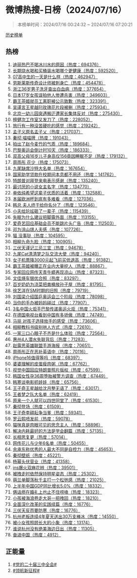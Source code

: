 <h1>
微博热搜-日榜（2024/07/16）
</h1>
<blockquote>
<p>
本榜单时间：2024/07/16 00:24:32 ~ 2024/07/16 07:20:21
</p>
</blockquote>
<p>
<a href="https://github.com/daifee/weibo-hot-search/tree/main/archives/daily">历史榜单</a>
</p>
<h2>
热榜
</h2>
<ol>

<li>
<a href="https://s.weibo.com/weibo?q=%23%E8%BF%AA%E4%B8%BD%E7%83%AD%E5%B7%B4%E4%B8%8D%E5%96%9D%E5%86%B0%E5%B7%9D%E6%B0%B4%E7%9A%84%E5%8E%9F%E5%9B%A0%23" target="weibo">
迪丽热巴不喝冰川水的原因（热度：694376）
</a>
</li>

<li>
<a href="https://s.weibo.com/weibo?q=%23%E9%95%BF%E6%9C%9F%E7%83%A7%E6%B0%B4%E5%96%9D%E5%92%8C%E4%B9%B0%E6%A1%B6%E8%A3%85%E6%B0%B4%E5%96%9D%E5%93%AA%E4%B8%AA%E6%9B%B4%E5%81%A5%E5%BA%B7%23" target="weibo">
长期烧水喝和买桶装水喝哪个更健康（热度：592520）
</a>
</li>

<li>
<a href="https://s.weibo.com/weibo?q=%2307%E9%AB%98%E4%B8%AD%E7%94%9F%E7%9A%84%E4%B8%80%E5%A4%A9%E6%98%AF%E4%BB%80%E4%B9%88%E6%A0%B7%23" target="weibo">
07高中生的一天是什么样（热度：462947）
</a>
</li>

<li>
<a href="https://s.weibo.com/weibo?q=%23%E5%8A%B3%E6%96%AF%E8%8E%B1%E6%96%AF%E4%BC%A0%E5%A5%87%E8%AE%BE%E8%AE%A1%E5%B8%88%E8%A2%AB%E5%88%BA%E8%BA%AB%E4%BA%A1%23" target="weibo">
劳斯莱斯传奇设计师被刺身亡（热度：454478）
</a>
</li>

<li>
<a href="https://s.weibo.com/weibo?q=%23%E6%B5%99%E6%B1%9F36%E5%B2%81%E7%94%B7%E5%AD%90%E6%B4%97%E7%89%99%E6%9F%A5%E5%87%BA%E7%99%BD%E8%A1%80%E7%97%85%23" target="weibo">
浙江36岁男子洗牙查出白血病（热度：377654）
</a>
</li>

<li>
<a href="https://s.weibo.com/weibo?q=%23%E6%97%A5%E6%9C%AC17%E5%B2%81%E5%A5%B3%E5%AD%A9%E8%AF%AF%E6%8B%8D%E4%BB%96%E4%BA%BA%E6%83%A8%E9%81%AD%E6%9D%80%E5%AE%B3%23" target="weibo">
日本17岁女孩误拍他人惨遭杀害（热度：349603）
</a>
</li>

<li>
<a href="https://s.weibo.com/weibo?q=%23%E9%9C%B8%E7%8E%8B%E8%8C%B6%E5%A7%AC%E5%B0%B1%E5%91%98%E5%B7%A5%E7%A6%BB%E8%81%8C%E8%A2%AB%E5%85%AC%E7%A4%BA%E8%87%B4%E6%AD%89%23" target="weibo">
霸王茶姬就员工离职被公示致歉（热度：323391）
</a>
</li>

<li>
<a href="https://s.weibo.com/weibo?q=%23%E5%90%B4%E8%B0%A8%E8%A8%80%E7%8E%8B%E6%98%9F%E8%B6%8A%E5%8F%BC%E7%8E%AB%E7%91%B0%E8%8A%B1%E7%89%87%E6%AE%B5%E8%A2%AB%E5%88%A0%23" target="weibo">
吴谨言王星越叼玫瑰花片段被删（热度：275934）
</a>
</li>

<li>
<a href="https://s.weibo.com/weibo?q=%23%E5%8C%97%E4%BA%AC%E4%B8%80%E5%B9%BC%E5%84%BF%E5%9B%AD%E7%AA%81%E9%81%87%E6%90%AC%E8%BF%81%E9%81%AD%E5%AE%B6%E9%95%BF%E9%9B%86%E4%BD%93%E5%8F%8D%E5%AF%B9%23" target="weibo">
北京一幼儿园突遇搬迁遭家长集体反对（热度：275430）
</a>
</li>

<li>
<a href="https://s.weibo.com/weibo?q=%23%E6%AA%80%E5%81%A5%E6%AC%A1%E5%B7%A5%E4%BD%9C%E5%AE%A4%E5%8F%88%E5%8F%91%E5%88%80%E4%BA%86%23" target="weibo">
檀健次工作室又发刀了（热度：228052）
</a>
</li>

<li>
<a href="https://s.weibo.com/weibo?q=%23%E6%97%85%E8%A1%8C%E6%9C%89%E4%B8%80%E7%A7%8D%E6%B2%A1%E8%8B%A6%E7%A1%AC%E5%90%83%E7%9A%84%E6%84%9F%E8%A7%89%23" target="weibo">
旅行有一种没苦硬吃的感觉（热度：219242）
</a>
</li>

<li>
<a href="https://s.weibo.com/weibo?q=%23%E5%AD%9F%E5%AD%90%E4%B9%89%E5%8E%9F%E5%90%8D%E5%AD%9F%E5%AD%90%E4%B9%82%23" target="weibo">
孟子义原名孟子乂（热度：217037）
</a>
</li>

<li>
<a href="https://s.weibo.com/weibo?q=%23%E7%A7%A6%E5%BD%BB%20%E5%96%B5%E5%96%B5%E7%89%8C%23" target="weibo">
秦彻 喵喵牌（热度：191043）
</a>
</li>

<li>
<a href="https://s.weibo.com/weibo?q=%23%E6%8B%8D%E5%87%BA%E4%BA%86%E8%B5%B5%E4%BB%8A%E9%BA%A6%E7%AB%B9%E7%9A%84%E6%B0%94%E8%B4%A8%23" target="weibo">
拍出了赵今麦竹的气质（热度：189684）
</a>
</li>

<li>
<a href="https://s.weibo.com/weibo?q=%23%E5%B7%B4%E9%BB%8E%E5%A5%A5%E8%BF%90%E4%BC%9A%E5%80%92%E8%AE%A1%E6%97%B610%E5%A4%A9%23" target="weibo">
巴黎奥运会倒计时10天（热度：186333）
</a>
</li>

<li>
<a href="https://s.weibo.com/weibo?q=%23%E5%8F%8C%E9%AB%98%E7%88%B6%E6%AF%8D16%E5%B2%81%E5%84%BF%E5%AD%90%E8%BA%AB%E9%AB%98%E4%BB%85156%E7%AB%9F%E5%9B%A0%E7%9D%A1%E7%9C%A0%E4%B8%8D%E8%B6%B3%23" target="weibo">
双高父母16岁儿子身高仅156竟因睡眠不足（热度：179132）
</a>
</li>

<li>
<a href="https://s.weibo.com/weibo?q=%23%E5%91%A8%E9%9B%A8%E5%BD%A4%20%E8%8A%B1%E5%B0%91%23" target="weibo">
周雨彤 花少（热度：175073）
</a>
</li>

<li>
<a href="https://s.weibo.com/weibo?q=%23%E4%B9%9D%E5%B0%BE%E7%BC%BA%E5%B8%AD%E6%B2%99%E7%89%B9%E5%A4%A7%E5%90%8D%E5%8D%95%23" target="weibo">
九尾缺席沙特大名单（热度：167654）
</a>
</li>

<li>
<a href="https://s.weibo.com/weibo?q=%23%E5%9B%BD%E5%AE%B6%E5%8A%A9%E5%AD%A6%E8%B4%B7%E6%AC%BE%E5%9C%A8%E6%A0%A1%E6%9C%9F%E9%97%B4%E6%9C%AC%E6%81%AF%E9%83%BD%E4%B8%8D%E7%94%A8%E8%BF%98%23" target="weibo">
国家助学贷款在校期间本息都不用还（热度：141762）
</a>
</li>

<li>
<a href="https://s.weibo.com/weibo?q=%23%E7%89%B9%E6%9C%97%E6%99%AE%E5%AF%B9%E6%8B%9C%E7%99%BB%E6%9D%A5%E7%94%B5%E8%A1%A8%E7%A4%BA%E6%84%9F%E8%B0%A2%23" target="weibo">
特朗普对拜登来电表示感谢（热度：135240）
</a>
</li>

<li>
<a href="https://s.weibo.com/weibo?q=%23%E6%9C%80%E8%AE%A8%E5%8E%8C%E7%9A%84%E5%B0%8F%E8%AF%B4%E5%A5%B3%E4%B8%BB%E5%90%8D%E5%AD%97%23" target="weibo">
最讨厌的小说女主名字（热度：134770）
</a>
</li>

<li>
<a href="https://s.weibo.com/weibo?q=%23%E5%8D%95%E4%BE%9D%E7%BA%AF%E5%B8%8C%E6%9C%9B%E8%BF%99%E8%BE%88%E5%AD%90%E4%BC%98%E8%B4%A8%E7%9A%84%E6%B4%BB%E7%9D%80%23" target="weibo">
单依纯希望这辈子优质的活着（热度：132588）
</a>
</li>

<li>
<a href="https://s.weibo.com/weibo?q=%23%E6%9C%AC%E5%B1%8A%E6%AC%A7%E6%B4%B2%E6%9D%AF%E5%88%B0%E5%BA%95%E6%9C%89%E5%A4%9A%E9%9A%BE%E7%9C%8B%23" target="weibo">
本届欧洲杯到底有多难看（热度：127036）
</a>
</li>

<li>
<a href="https://s.weibo.com/weibo?q=%23%E9%9F%A9%E6%80%BB%20%E5%A4%AB%E4%BA%BA%E7%BB%88%E4%BA%8E%E7%BB%99%E4%BD%A0%E5%90%8D%E5%88%86%E4%BA%86%23" target="weibo">
韩总 夫人终于给你名分了（热度：123546）
</a>
</li>

<li>
<a href="https://s.weibo.com/weibo?q=%23%E5%B0%8F%E5%A4%AD%E7%BB%99%E7%8E%B1%E7%8E%B9%E7%A0%B8%E4%BA%86%E4%B8%80%E8%BE%88%E5%AD%90%23" target="weibo">
小夭给玱玹砸了一辈子（热度：115439）
</a>
</li>

<li>
<a href="https://s.weibo.com/weibo?q=%23%E5%A4%B1%E7%9C%A0%E4%B8%BA%E4%BB%80%E4%B9%88%E5%BB%BA%E8%AE%AE%E6%8A%8A%E8%84%9A%E9%9C%B2%E5%A4%96%E9%9D%A2%23" target="weibo">
失眠为什么建议把脚露外面（热度：113155）
</a>
</li>

<li>
<a href="https://s.weibo.com/weibo?q=%23%E7%88%B1%E5%A5%87%E8%89%BA%E5%9B%9E%E5%BA%94%E5%9F%BA%E7%A1%80%E4%BC%9A%E5%91%98%E4%B8%8D%E8%83%BD%E8%B7%B3%E7%89%87%E5%A4%B4%E5%B9%BF%E5%91%8A%23" target="weibo">
爱奇艺回应基础会员不能跳片头广告（热度：112503）
</a>
</li>

<li>
<a href="https://s.weibo.com/weibo?q=%23%E9%82%93%E4%B8%BA%E6%B6%82%E5%B1%B1%E7%92%9F%E4%BA%BA%E5%A4%AB%E6%84%9F%23" target="weibo">
邓为涂山璟人夫感（热度：107726）
</a>
</li>

<li>
<a href="https://s.weibo.com/weibo?q=%23%E7%8C%AB%20%E6%B2%A1%E4%BA%8B%E5%93%92%23" target="weibo">
猫 没事哒（热度：104595）
</a>
</li>

<li>
<a href="https://s.weibo.com/weibo?q=%23%E7%9B%B8%E6%9F%B3%E4%B9%9D%E5%91%BD%E4%B9%9D%E8%84%B8%23" target="weibo">
相柳九命九脸（热度：100905）
</a>
</li>

<li>
<a href="https://s.weibo.com/weibo?q=%23%E4%B8%89%E4%BC%8F%E5%A4%A9%E8%B0%A8%E8%AE%B0%E4%B8%89%E5%BF%8C%E4%B8%89%E5%AE%9C%23" target="weibo">
三伏天谨记三忌三宜（热度：94678）
</a>
</li>

<li>
<a href="https://s.weibo.com/weibo?q=%23%E4%B9%9D%E5%B0%BECat%E6%B8%85%E6%B8%85%E6%A2%A6%E4%B9%8B%E9%98%9F%E4%BA%A4%E6%B5%81%E5%A4%A7%E4%BD%BF%23" target="weibo">
九尾Cat清清梦之队交流大使（热度：94240）
</a>
</li>

<li>
<a href="https://s.weibo.com/weibo?q=%23%E5%A5%B3%E5%AD%90%E6%9C%BA%E7%A5%A8%E9%99%8D3000%E5%85%83%E8%B5%B7%E9%A3%9E%E5%89%8D%E4%B9%B0%E4%BD%8E%E9%80%80%E9%AB%98%23" target="weibo">
女子机票降3000元起飞前买低退高（热度：91382）
</a>
</li>

<li>
<a href="https://s.weibo.com/weibo?q=%23%E9%9C%B8%E7%8E%8B%E8%8C%B6%E5%A7%AC%E8%A2%AB%E6%9B%9D%E6%AD%A3%E5%9C%A8%E4%B8%9A%E5%86%85%E5%A4%A7%E9%87%8F%E6%8C%96%E4%BA%BA%23" target="weibo">
霸王茶姬被曝正在业内大量挖人（热度：88867）
</a>
</li>

<li>
<a href="https://s.weibo.com/weibo?q=%23%E4%B8%93%E5%AE%B6%E5%9B%9E%E5%BA%94%E7%BD%91%E4%BC%A0%E5%A4%A9%E9%9D%92%E7%89%9B%E8%9F%92%E5%86%8D%E7%8E%B0%E5%87%89%E5%B1%B1%23" target="weibo">
专家回应网传天青牛蟒再现凉山（热度：87323）
</a>
</li>

<li>
<a href="https://s.weibo.com/weibo?q=%23%E6%96%87%E4%BD%B3%E7%85%90%E8%BD%A6%E9%93%B6%E4%BC%98%E5%90%88%E7%85%A7%23" target="weibo">
文佳煐车银优合照（热度：83297）
</a>
</li>

<li>
<a href="https://s.weibo.com/weibo?q=%23%E7%99%BE%E5%B2%81%E5%A5%B6%E5%A5%B6%E4%B8%BA%E6%B5%87%E8%8F%9C%E6%8A%8A%E7%B2%AA%E6%A1%B6%E6%94%BE%E5%AD%99%E5%AD%90%E5%B1%8B%23" target="weibo">
百岁奶奶为浇菜把粪桶放孙子屋（热度：81795）
</a>
</li>

<li>
<a href="https://s.weibo.com/weibo?q=%23%E5%BE%90%E8%89%BA%E6%B4%8B%E5%9C%A8SM%E6%97%B6%E6%9C%9F%E7%9A%84%E6%97%A7%E7%85%A7%23" target="weibo">
徐艺洋在SM时期的旧照（热度：79719）
</a>
</li>

<li>
<a href="https://s.weibo.com/weibo?q=%23%E5%88%98%E5%9B%BD%E6%A2%81%E4%BB%8B%E7%BB%8D%E5%9B%BD%E4%B9%92%E5%A5%A5%E8%BF%90%E4%BC%9A%E4%B8%89%E4%B8%AA%E9%98%B6%E6%AE%B5%23" target="weibo">
刘国梁介绍国乒奥运会三个阶段（热度：78098）
</a>
</li>

<li>
<a href="https://s.weibo.com/weibo?q=%23%E5%BD%93%E4%BD%A0%E7%9A%84%E6%89%8B%E5%8A%9E%E8%A2%AB%E5%A6%88%E5%A6%88%E7%A2%B0%E8%BF%87%23" target="weibo">
当你的手办被妈妈碰过（热度：77907）
</a>
</li>

<li>
<a href="https://s.weibo.com/weibo?q=%233%E5%90%8D%E4%B8%AD%E5%9B%BD%E7%81%AB%E7%82%AC%E6%89%8B%E5%B7%B4%E9%BB%8E%E4%BC%A0%E9%80%92%E5%A5%A5%E8%BF%90%E7%81%AB%E7%82%AC%23" target="weibo">
3名中国火炬手巴黎传递奥运火炬（热度：75341）
</a>
</li>

<li>
<a href="https://s.weibo.com/weibo?q=%23%E5%9C%A8%E5%BE%B7%E5%9B%BD%E7%94%B5%E8%A7%86%E5%8F%B0%E7%9C%8B%E5%88%B0%E4%B8%AD%E5%9B%BD%E6%9C%89%E5%A4%9A%E9%AA%84%E5%82%B2%23" target="weibo">
在德国电视台看到中国有多骄傲（热度：74749）
</a>
</li>

<li>
<a href="https://s.weibo.com/weibo?q=%23%E9%A9%AC%E4%B8%BD%20%E5%AF%B9%E5%AD%A9%E5%AD%90%E9%80%89%E6%8B%A9%E6%94%BE%E6%89%8B%E7%9A%84%E6%84%9F%E5%8F%97%23" target="weibo">
马丽 对孩子选择放手的感受（热度：73606）
</a>
</li>

<li>
<a href="https://s.weibo.com/weibo?q=%23%E7%9B%B8%E6%9F%B3%E6%95%99%E7%A7%91%E4%B9%A6%E7%BA%A7%E5%88%AB%E5%93%84%E4%BA%BA%E6%96%B9%E5%BC%8F%23" target="weibo">
相柳教科书级别哄人方式（热度：72610）
</a>
</li>

<li>
<a href="https://s.weibo.com/weibo?q=%23%E4%B8%80%E5%AE%B6%E4%B8%89%E5%8F%A3%E5%BF%83%E7%9C%BC%E5%AD%90%E4%B8%8D%E9%BD%90%E6%98%AF%E4%BB%80%E4%B9%88%E4%BD%93%E9%AA%8C%23" target="weibo">
一家三口心眼子不齐是什么体验（热度：72564）
</a>
</li>

<li>
<a href="https://s.weibo.com/weibo?q=%23%E6%83%A0%E5%B7%9E4%E4%BA%BA%E6%BD%9C%E6%B0%B4%E5%A4%B1%E8%81%94%E8%83%8C%E5%90%8E%23" target="weibo">
惠州4人潜水失联背后（热度：71283）
</a>
</li>

<li>
<a href="https://s.weibo.com/weibo?q=%23%E8%B5%B5%E9%9C%B2%E6%80%9D%E8%8B%B1%E9%9B%84%E8%81%94%E7%9B%9F%E6%89%8B%E6%B8%B8%E6%B5%B7%E6%8A%A5%23" target="weibo">
赵露思英雄联盟手游海报（热度：70651）
</a>
</li>

<li>
<a href="https://s.weibo.com/weibo?q=%23%E5%91%A8%E9%9B%A8%E5%BD%A4%E6%AD%A3%E5%9C%A8%E6%81%B6%E8%A1%A5%E8%8B%B1%E8%AF%AD%E4%B8%AD%23" target="weibo">
周雨彤正在恶补英语中（热度：70116）
</a>
</li>

<li>
<a href="https://s.weibo.com/weibo?q=%23iPhone16%E5%80%BC%E5%BE%97%E7%AD%89%E5%90%97%23" target="weibo">
iPhone16值得等吗（热度：68397）
</a>
</li>

<li>
<a href="https://s.weibo.com/weibo?q=%23%E5%A9%86%E5%A9%86%E7%90%86%E8%A7%A3%E7%9A%84%E7%9A%AE%E8%9B%8B%E7%98%A6%E8%82%89%E7%B2%A5%23" target="weibo">
婆婆理解的皮蛋瘦肉粥（热度：67762）
</a>
</li>

<li>
<a href="https://s.weibo.com/weibo?q=%23%E8%A7%86%E8%A7%89%E4%B8%AD%E5%9B%BD%E5%9B%9E%E5%BA%94%E7%89%B9%E6%9C%97%E6%99%AE%E7%85%A7%E7%89%87%E7%89%88%E6%9D%83%23" target="weibo">
视觉中国回应特朗普照片版权（热度：67599）
</a>
</li>

<li>
<a href="https://s.weibo.com/weibo?q=%23%E9%9F%A9%E5%9B%BD%E5%A5%B3%E6%80%A7%E5%AD%9536%E5%91%A8%E5%A0%95%E8%83%8E%E8%A2%AB%E8%AD%A6%E6%96%B9%E8%B0%83%E6%9F%A5%23" target="weibo">
韩国女性孕36周堕胎被警方调查（热度：67449）
</a>
</li>

<li>
<a href="https://s.weibo.com/weibo?q=%23%E9%9F%A9%E5%AF%92%E8%B0%88%E7%94%B5%E5%BD%B1%E6%8A%93%E5%A8%83%E5%A8%83%23" target="weibo">
韩寒谈电影抓娃娃（热度：65756）
</a>
</li>

<li>
<a href="https://s.weibo.com/weibo?q=%23%E7%8E%8B%E5%AD%90%E5%A5%87%E7%8E%8B%E6%98%9F%E8%B6%8A%E7%BB%99%E6%B2%88%E6%9C%88%E6%95%B4%E6%97%A0%E8%AF%AD%E4%BA%86%23" target="weibo">
王子奇王星越给沈月整无语了（热度：63017）
</a>
</li>

<li>
<a href="https://s.weibo.com/weibo?q=%23%E7%8E%8B%E8%80%85%E6%A2%A6%E4%B9%8B%E9%98%9F%E5%A4%A7%E5%90%8D%E5%8D%95%23" target="weibo">
王者梦之队大名单（热度：62419）
</a>
</li>

<li>
<a href="https://s.weibo.com/weibo?q=%23%E5%8E%9F%E6%9D%A5%E4%B8%80%E4%B8%AA%E4%BA%BA%E5%B0%B1%E5%8F%AF%E4%BB%A5%E5%9B%9B%E4%B8%96%E5%90%8C%E5%A0%82%E4%BA%86%23" target="weibo">
原来一个人就可以四世同堂了（热度：61530）
</a>
</li>

<li>
<a href="https://s.weibo.com/weibo?q=%23%E7%A7%A6%E5%BD%BB%E7%99%BB%E5%9C%BA%23" target="weibo">
秦彻登场（热度：61509）
</a>
</li>

<li>
<a href="https://s.weibo.com/weibo?q=%23%E7%8E%8B%E5%AD%90%E5%A5%87%E6%9D%8E%E8%80%95%E8%80%98%E4%BA%89%E5%BD%93%E7%88%B9%23" target="weibo">
王子奇李耕耘争当爹（热度：59341）
</a>
</li>

<li>
<a href="https://s.weibo.com/weibo?q=%23%E7%BD%97%E4%BA%91%E7%86%99%E5%96%B7%E5%8F%91%E5%89%8D%23" target="weibo">
罗云熙喷发前（热度：59078）
</a>
</li>

<li>
<a href="https://s.weibo.com/weibo?q=%23%E7%8C%AB%E5%92%AA%E7%9C%9F%E6%98%AF%E8%82%89%E7%9C%BC%E5%8F%AF%E8%A7%81%E7%9A%84%E6%80%9D%E5%BF%B5%E4%B8%BB%E4%BA%BA%23" target="weibo">
猫咪真是肉眼可见的思念主人（热度：58896）
</a>
</li>

<li>
<a href="https://s.weibo.com/weibo?q=%23%E8%A7%A3%E5%86%B3%E5%86%85%E8%80%97%E6%9C%80%E5%A5%BD%E7%9A%84%E6%96%B9%E6%B3%95%E6%98%AF%E5%AD%A6%E4%BC%9A%E7%BF%BB%E7%AF%87%23" target="weibo">
解决内耗最好的方法是学会翻篇（热度：57135）
</a>
</li>

<li>
<a href="https://s.weibo.com/weibo?q=%23%E9%95%BF%E7%9B%B8%E6%80%9D%E5%A4%8D%E6%9B%B4%23" target="weibo">
长相思复更（热度：57014）
</a>
</li>

<li>
<a href="https://s.weibo.com/weibo?q=%23%E7%BD%91%E4%BC%A0%E8%8A%B1%E5%84%BF%E4%B8%8E%E5%B0%91%E5%B9%B46%E5%90%8D%E5%8D%95%23" target="weibo">
网传花儿与少年6名单（热度：50455）
</a>
</li>

<li>
<a href="https://s.weibo.com/weibo?q=%23%E4%BD%99%E6%89%BF%E4%B8%9C%E7%A7%B0%E4%BC%98%E7%A7%80%E7%9A%84%E4%BA%BA%E6%9C%80%E5%A4%A7%E4%B8%8D%E5%90%8C%E6%98%AF%E8%87%AA%E6%8E%A7%E5%8A%9B%23" target="weibo">
余承东称优秀的人最大不同是自控力（热度：45653）
</a>
</li>

<li>
<a href="https://s.weibo.com/weibo?q=%23%E7%A7%A6%E5%BD%BB%E5%A3%81%E7%BA%B8%23" target="weibo">
秦彻壁纸（热度：45221）
</a>
</li>

<li>
<a href="https://s.weibo.com/weibo?q=%23%E6%9D%A8%E5%B9%82%E5%A4%B4%E4%BC%8F%E8%90%A5%E4%B8%9A%23" target="weibo">
杨幂头伏营业（热度：41358）
</a>
</li>

<li>
<a href="https://s.weibo.com/weibo?q=%23ins%E7%88%86%E7%81%AB%E5%8F%8C%E9%BA%BB%E8%8A%B1%E8%BE%AB%23" target="weibo">
ins爆火双麻花辫（热度：39501）
</a>
</li>

<li>
<a href="https://s.weibo.com/weibo?q=%23%E8%A2%AB%E6%8B%BD%E8%B5%B0%E6%97%B6%E4%BE%9D%E7%84%B6%E4%BF%9D%E6%8C%81%E6%98%8E%E6%98%9F%E5%A7%BF%E6%80%81%23" target="weibo">
被拽走时依然保持明星姿态（热度：25302）
</a>
</li>

<li>
<a href="https://s.weibo.com/weibo?q=%23%E8%90%8C%E5%85%B0%E5%8D%95%E8%84%9A%E8%8D%A1%E7%A7%8B%E5%8D%83%E4%B8%BB%E6%89%93%E4%B8%80%E4%B8%AA%E6%9D%BE%E5%BC%9B%E6%84%9F%23" target="weibo">
萌兰单脚荡秋千主打一个松弛感（热度：21025）
</a>
</li>

<li>
<a href="https://s.weibo.com/weibo?q=%23%E4%B8%8A%E5%8D%8A%E5%B9%B4%E4%B8%AD%E5%9B%BDGDP%E5%90%8C%E6%AF%94%E5%A2%9E%E9%95%BF5.0%25%23" target="weibo">
上半年中国GDP同比增长5.0%（热度：18332）
</a>
</li>

<li>
<a href="https://s.weibo.com/weibo?q=%23%E4%BF%A9%E8%AF%9D%E7%97%A8%E5%9C%A8%E5%A9%9A%E7%A4%BC%E4%B8%8A%E4%B9%9F%E6%AD%A2%E4%B8%8D%E4%BD%8F%E5%94%A0%E5%97%91%23" target="weibo">
俩话痨在婚礼上也止不住唠嗑（热度：18323）
</a>
</li>

<li>
<a href="https://s.weibo.com/weibo?q=%23%E5%B0%8F%E5%AD%A9%E8%A2%AB%E6%B5%B7%E6%B5%AA%E5%8D%B7%E8%B5%B0%E5%A4%A7%E5%93%A5%E4%B8%80%E6%8A%8A%E6%8B%BD%E5%9B%9E%23" target="weibo">
小孩被海浪卷走大哥一把拽回（热度：18210）
</a>
</li>

<li>
<a href="https://s.weibo.com/weibo?q=%23%E5%85%A8%E9%9D%A2%E6%B7%B1%E5%8C%96%E6%94%B9%E9%9D%A9%E7%9A%84%E5%AE%9E%E8%B7%B5%E7%BB%AD%E7%AF%87%23" target="weibo">
全面深化改革的实践续篇（热度：16776）
</a>
</li>

<li>
<a href="https://s.weibo.com/weibo?q=%23%E4%B8%89%E4%BC%8F%E5%A4%A9%E5%8F%8D%E8%80%8C%E8%A6%81%E9%98%B2%E5%AF%92%23" target="weibo">
三伏天反而要防寒（热度：16776）
</a>
</li>

<li>
<a href="https://s.weibo.com/weibo?q=%23%E6%9D%AD%E5%B7%9E%E8%80%81%E6%9D%BF%E8%BF%9E%E7%BB%AD4%E5%B9%B4%E5%A4%8F%E5%A4%A9%E9%80%81%E5%87%BA30%E4%B8%87%E6%94%AF%E6%A3%92%E5%86%B0%23" target="weibo">
杭州老板连续4年夏天送出30万支棒冰（热度：14550）
</a>
</li>

<li>
<a href="https://s.weibo.com/weibo?q=%23%E8%A2%AB%E5%B0%8F%E5%A5%B3%E5%AD%A9%E7%85%A7%E9%A1%BE%E9%95%BF%E5%A4%A7%E7%9A%84%E5%B0%8F%E8%B1%A1%23" target="weibo">
被小女孩照顾长大的小象（热度：13174）
</a>
</li>

<li>
<a href="https://s.weibo.com/weibo?q=%23%E8%B0%81%E8%AF%B4%E6%9D%AD%E5%B7%9E%E6%B2%A1%E6%9C%89%E7%BB%9D%E7%BE%8E%E6%B5%B7%E8%BE%B9%E6%97%A5%E5%87%BA%23" target="weibo">
谁说杭州没有绝美海边日出（热度：11305）
</a>
</li>

<li>
<a href="https://s.weibo.com/weibo?q=%23%E5%A5%8B%E8%BF%9B%E4%B8%AD%E5%9B%BD%23" target="weibo">
奋进中国（热度：4912）
</a>
</li>

</ol>
<h2>
正能量
</h2>
<ol>

<li>
<a href="https://s.weibo.com/weibo?q=%23%23%E5%85%9A%E7%9A%84%E4%BA%8C%E5%8D%81%E5%B1%8A%E4%B8%89%E4%B8%AD%E5%85%A8%E4%BC%9A%23%23" target="weibo">
#党的二十届三中全会#
</a>
</li>

<li>
<a href="https://s.weibo.com/weibo?q=%23%23%E9%A2%86%E8%88%AA%E6%96%B0%E5%BE%81%E7%A8%8B%23%23" target="weibo">
#领航新征程#
</a>
</li>

</ol>